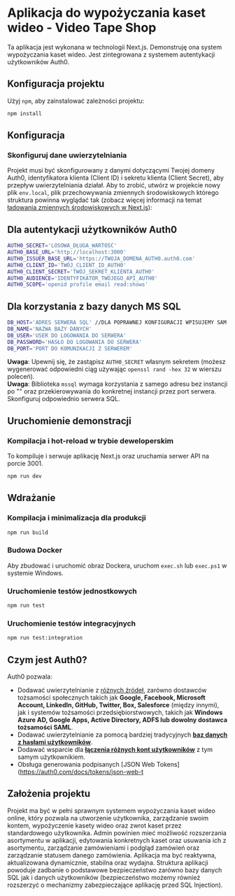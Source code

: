 # Aplikacja do wypożyczania kaset wideo - Video Tape Shop

Ta aplikacja jest wykonana w technologii Next.js. Demonstruję ona system wypożyczania kaset wideo. Jest zintegrowana z systemem autentykacji użytkowników Auth0.


## Konfiguracja projektu

Użyj `npm`, aby zainstalować zależności projektu:

```bash
npm install
```

## Konfiguracja

### Skonfiguruj dane uwierzytelniania

Projekt musi być skonfigurowany z danymi dotyczącymi Twojej domeny Auth0, identyfikatora klienta (Client ID) i sekretu klienta (Client Secret), aby przepływ uwierzytelniania działał.
Aby to zrobić, utwórz w projekcie nowy plik `env.local`, plik przechowywania zmiennych środowiskowych którego struktura powinna wyglądać tak (zobacz więcej informacji na temat [ładowania zmiennych środowiskowych w Next.js](https://nextjs.org/docs/basic-features/environment-variables)):

## Dla autentykacji użytkowników Auth0
```sh
AUTH0_SECRET='LOSOWA_DŁUGA_WARTOŚĆ'
AUTH0_BASE_URL='http://localhost:3000'
AUTH0_ISSUER_BASE_URL='https://TWOJA_DOMENA_AUTH0.auth0.com'
AUTH0_CLIENT_ID='TWÓJ_CLIENT_ID_AUTH0'
AUTH0_CLIENT_SECRET='TWÓJ_SEKRET_KLIENTA_AUTH0'
AUTH0_AUDIENCE='IDENTYFIKATOR_TWOJEGO_API_AUTH0'
AUTH0_SCOPE='openid profile email read:shows'
```

## Dla korzystania z bazy danych MS SQL
```sh
DB_HOST='ADRES SERWERA SQL' //DLA POPRAWNEJ KONFIGURACJI WPISUJEMY SAM ADRES SERWERA BEZ JEGO INSTANCJI
DB_NAME='NAZWA BAZY DANYCH'
DB_USER='USER DO LOGOWANIA DO SERWERA'
DB_PASSWORD='HASŁO DO LOGOWANIA DO SERWERA'
DB_PORT='PORT DO KOMUNIKACJI Z SERWEREM'
```

**Uwaga**: Upewnij się, że zastąpisz `AUTH0_SECRET` własnym sekretem (możesz wygenerować odpowiedni ciąg używając `openssl rand -hex 32` w wierszu poleceń).\
**Uwaga**: Biblioteka `mssql` wymaga korzystania z samego adresu bez instancji po "\" oraz przekierowywania do konkretnej instancji przez port serwera. Skonfiguruj odpowiednio serwera SQL.

## Uruchomienie demonstracji

### Kompilacja i hot-reload w trybie deweloperskim

To kompiluje i serwuje aplikację Next.js oraz uruchamia serwer API na porcie 3001.

```bash
npm run dev
```

## Wdrażanie

### Kompilacja i minimalizacja dla produkcji

```bash
npm run build
```

### Budowa Docker

Aby zbudować i uruchomić obraz Dockera, uruchom `exec.sh` lub `exec.ps1` w systemie Windows.

### Uruchomienie testów jednostkowych

```bash
npm run test
```

### Uruchomienie testów integracyjnych

```bash
npm run test:integration
```

## Czym jest Auth0?

Auth0 pozwala:

* Dodawać uwierzytelnianie z [różnych źródeł](https://auth0.com/docs/identityproviders), zarówno dostawców tożsamości społecznych takich jak **Google, Facebook, Microsoft Account, LinkedIn, GitHub, Twitter, Box, Salesforce** (między innymi), jak i systemów tożsamości przedsiębiorstwowych, takich jak **Windows Azure AD, Google Apps, Active Directory, ADFS lub dowolny dostawca tożsamości SAML**.
* Dodawać uwierzytelnianie za pomocą bardziej tradycyjnych **[baz danych z hasłami użytkowników](https://auth0.com/docs/connections/database/custom-db)**.
* Dodawać wsparcie dla **[łączenia różnych kont użytkowników](https://auth0.com/docs/users/user-account-linking)** z tym samym użytkownikiem.
* Obsługa generowania podpisanych [JSON Web Tokens](https://auth0.com/docs/tokens/json-web-t

## Założenia projektu

Projekt ma być w pełni sprawnym systemem wypożyczania kaset wideo online, który pozwala na utworzenie użytkownika, zarządzanie swoim kontem, wypożyczenie kasety wideo oraz zwrot kaset przez standardowego użytkownika. 
Admin powinien mieć możliwość rozszerzania asortymentu w aplikacji, edytowania konkretnych kaset oraz usuwania ich z asortymentu, zarządzanie zamówieniami i podgląd zamówień oraz zarządzanie statusem danego zamówienia.
Aplikacja ma być reaktywna, aktualizowana dynamicznie, stabilna oraz wydajna. Struktura aplikacji powoduje zadbanie o podstawowe bezpieczeństwo zarówno bazy danych SQL jak i danych użytkowników (bezpieczeństwo możemy również rozszerzyć o mechanizmy zabezpieczające aplikację przed SQL Injection).
